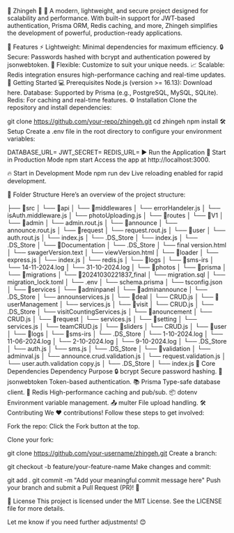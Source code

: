 🌟 Zhingeh 🌟
🚀 A modern, lightweight, and secure project designed for scalability and performance.
With built-in support for JWT-based authentication, Prisma ORM, Redis caching, and more, Zhingeh simplifies the development of powerful, production-ready applications.

🌟 Features
⚡ Lightweight: Minimal dependencies for maximum efficiency.
🔒 Secure: Passwords hashed with bcrypt and authentication powered by jsonwebtoken.
🔄 Flexible: Customize to suit your unique needs.
📈 Scalable: Redis integration ensures high-performance caching and real-time updates.
🚀 Getting Started
💻 Prerequisites
Node.js (version >= 16.13): Download here.
Database: Supported by Prisma (e.g., PostgreSQL, MySQL, SQLite).
Redis: For caching and real-time features.
⚙️ Installation
Clone the repository and install dependencies:

git clone https://github.com/your-repo/zhingeh.git
cd zhingeh
npm install
🛠️ Setup
Create a .env file in the root directory to configure your environment variables:

DATABASE_URL=<your-database-url>
JWT_SECRET=<your-secret-key>
REDIS_URL=<your-redis-url>
▶️ Run the Application
🌟 Start in Production Mode
npm start
Access the app at http://localhost:3000.

🔥 Start in Development Mode
npm run dev
Live reloading enabled for rapid development.

📂 Folder Structure
Here’s an overview of the project structure:

├── 📁src
│   └── 📁api
│       └── 📁middlewares
│           └── errorHandeler.js
│           └── isAuth.middleware.js
│           └── photoUploading.js
│       └── 📁routes
│           └── 📁V1
│               └── 📁admin
│                   └── admin.rout.js
│               └── 📁announce
│                   └── announce.rout.js
│               └── 📁request
│                   └── request.rout.js
│               └── 📁user
│                   └── auth.rout.js
│               └── index.js
│           └── .DS_Store
│           └── index.js
│       └── .DS_Store
│   └── 📁Documentation
│       └── .DS_Store
│       └── final version.html
│       └── swagerVersion.text
│       └── viewVersion.html
│   └── 📁loader
│       └── express.js
│       └── index.js
│       └── redis.js
│   └── 📁logs
│       └── 📁sms-irs
│           └── 14-11-2024.log
│           └── 31-10-2024.log
│   └── 📁photos
│   └── 📁prisma
│       └── 📁migrations
│           └── 📁20241030221837_final
│               └── migration.sql
│           └── migration_lock.toml
│       └── .env
│       └── schema.prisma
│       └── tsconfig.json
│   └── 📁services
│       └── 📁adminpanel
│           └── 📁adminannounce
│               └── .DS_Store
│               └── announservices.js
│           └── 📁deal
│               └── CRUD.js
│           └── 📁userManagement
│               └── services.js
│           └── 📁visit
│               └── CRUD.js
│           └── .DS_Store
│           └── visitCountingServices.js
│       └── 📁anouncement
│           └── CRUD.js
│       └── 📁request
│           └── services.js
│       └── 📁setting
│           └── services.js
│           └── teamCRUD.js
│       └── 📁sliders
│           └── CRUD.js
│       └── 📁user
│           └── 📁logs
│               └── 📁sms-irs
│                   └── .DS_Store
│                   └── 1-10-2024.log
│                   └── 11-06-2024.log
│                   └── 2-10-2024.log
│                   └── 9-10-2024.log
│               └── .DS_Store
│           └── auth.js
│           └── sms.js
│       └── .DS_Store
│   └── 📁validation
│       └── adminval.js
│       └── announce.crud.validation.js
│       └── request.validation.js
│       └── user.auth.validation copy.js
│   └── .DS_Store
│   └── index.js
🧩 Core Dependencies
Dependency	Purpose
🔒 bcrypt	Secure password hashing.
🔑 jsonwebtoken	Token-based authentication.
📚 Prisma	Type-safe database client.
🔄 Redis	High-performance caching and pub/sub.
📦 dotenv	Environment variable management.
📤 multer	File upload handling.
🛠️ Contributing
We ❤️ contributions! Follow these steps to get involved:

Fork the repo: Click the Fork button at the top.

Clone your fork:

git clone https://github.com/your-username/zhingeh.git
Create a branch:

git checkout -b feature/your-feature-name
Make changes and commit:

git add .
git commit -m "Add your meaningful commit message here"
Push your branch and submit a Pull Request (PR)! 🎉

📝 License
This project is licensed under the MIT License. See the LICENSE file for more details.

Let me know if you need further adjustments! 😊
